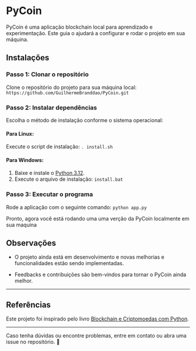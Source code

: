 # PyCoin
PyCoin é uma aplicação blockchain local para aprendizado e experimentação. Este guia o ajudará a configurar e rodar o projeto em sua máquina.

## Instalações

### Passo 1: Clonar o repositório
Clone o repositório do projeto para sua máquina local:
`https://github.com/GuilhermeBranddao/PyCoin.git`
### Passo 2: Instalar dependências
Escolha o método de instalação conforme o sistema operacional:

#### Para Linux:
Execute o script de instalação:
`. install.sh`

#### Para Windows:
1. Baixe e instale o [Python 3.12](https://www.python.org/downloads/release/python-3120/).
2. Execute o arquivo de instalação:
`install.bat`

### Passo 3: Executar o programa
Rode a aplicação com o seguinte comando:
`python app.py`

  
Pronto, agora você está rodando uma uma verção da PyCoin localmente em sua maquina

  
## **Observações**
- O projeto ainda está em desenvolvimento e novas melhorias e funcionalidades estão sendo implementadas.

- Feedbacks e contribuições são bem-vindos para tornar o PyCoin ainda melhor.

---
## **Referências**

Este projeto foi inspirado pelo livro [Blockchain e Criptomoedas com Python](https://www.amazon.com.br/Blockchain-Criptomoedas-Python-Fernando-Feltrin-ebook/dp/B0935BY1V5/ref=pd_ci_mcx_mh_mcx_views_0_title).

---

Caso tenha dúvidas ou encontre problemas, entre em contato ou abra uma issue no repositório. 🚀